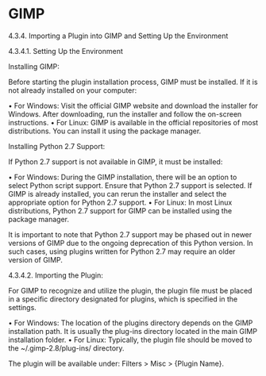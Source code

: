 # GIMP
4.3.4. Importing a Plugin into GIMP and Setting Up the Environment

4.3.4.1. Setting Up the Environment



Installing GIMP:

Before starting the plugin installation process, GIMP must be installed. If it is not already installed on your computer:

•	For Windows: Visit the official GIMP website and download the installer for Windows. After downloading, run the installer and follow the on-screen instructions.
•	For Linux: GIMP is available in the official repositories of most distributions. You can install it using the package manager.


Installing Python 2.7 Support:

If Python 2.7 support is not available in GIMP, it must be installed:

•	For Windows: During the GIMP installation, there will be an option to select Python script support. Ensure that Python 2.7 support is selected. If GIMP is already installed, you can rerun the installer and select the appropriate option for Python 2.7 support.
•	For Linux: In most Linux distributions, Python 2.7 support for GIMP can be installed using the package manager.


It is important to note that Python 2.7 support may be phased out in newer versions of GIMP due to the ongoing deprecation of this Python version. In such cases, using plugins written for Python 2.7 may require an older version of GIMP.


4.3.4.2. Importing the Plugin:

For GIMP to recognize and utilize the plugin, the plugin file must be placed in a specific directory designated for plugins, which is specified in the settings.

•	For Windows: The location of the plugins directory depends on the GIMP installation path. It is usually the plug-ins directory located in the main GIMP installation folder.
•	For Linux: Typically, the plugin file should be moved to the ~/.gimp-2.8/plug-ins/ directory.

The plugin will be available under: Filters > Misc > {Plugin Name}.
